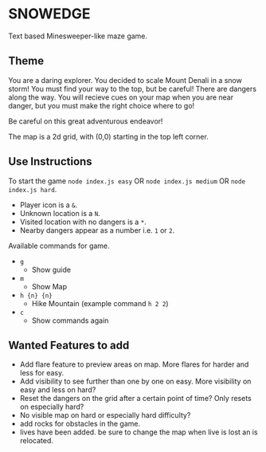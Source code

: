 # SNOWEDGE
Text based Minesweeper-like maze game.

## Theme
You are a daring explorer.  You decided to scale Mount Denali in a snow storm!  You must find your way to the top, but be careful!  There are dangers along the way.  You will recieve cues on your map when you are near danger, but you must make the right choice where to go!

Be careful on this great adventurous endeavor! 

The map is a 2d grid, with (0,0) starting in the top left corner.

## Use Instructions
To start the game `node index.js easy` OR `node index.js medium` OR `node index.js hard`.

* Player icon is a `&`.
* Unknown location is a `N`.
* Visited location with no dangers is a `*`.
* Nearby dangers appear as a number i.e. `1` or `2`.

Available commands for game.
- `g`
  - Show guide
- `m`
  - Show Map
- `h {n} {n}`
  - Hike Mountain (example command `h 2 2`)
- `c`
  - Show commands again

## Wanted Features to add
- Add flare feature to preview areas on map.  More flares for harder and less for easy.
- Add visibility to see further than one by one on easy.  More visibility on easy and less on hard?
- Reset the dangers on the grid after a certain point of time?  Only resets on especially hard?
- No visible map on hard or especially hard difficulty?
- add rocks for obstacles in the game.
- lives have been added. be sure to change the map when live is lost an is relocated.
